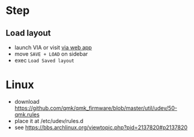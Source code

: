 # Step

## Load layout

- launch VIA or visit [via web app](https://www.usevia.app/)
- move `SAVE + LOAD` on sidebar
- exec `Load Saved layout`

# Linux

- download https://github.com/qmk/qmk_firmware/blob/master/util/udev/50-qmk.rules 
- place it at /etc/udev/rules.d
- see https://bbs.archlinux.org/viewtopic.php?pid=2137820#p2137820

